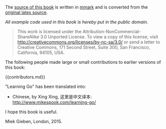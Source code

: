The [source of this book](https://github.com/miekg/learninggo) is written in
[mmark](https://github.com/miekg/mmark) and is converted from the [original
latex source](https://github.com/miekg/gobook).

*All example code used in this book is hereby put in the public domain.*

> This work is licensed under the Attribution-NonCommercial-ShareAlike 3.0 Unported License. To
> view a copy of this license, visit <http://creativecommons.org/licenses/by-nc-sa/3.0/>
> or send a letter to Creative Commons, 171 Second Street, Suite 300, San Francisco, California, 94105, USA.

The following people made large or small contributions to earlier versions of this book:

{{contributors.md}}

"Learning Go" has been translated into:

* Chinese, by Xing Xing, 这里是中文译本: <http://www.mikespook.com/learning-go/>

I hope this book is useful.

Miek Gieben, London, 2015.
